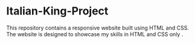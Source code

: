# Italian-King-Project
 This repository contains a responsive website built using HTML and CSS. The website is designed to showcase my skills in HTML and CSS only .
